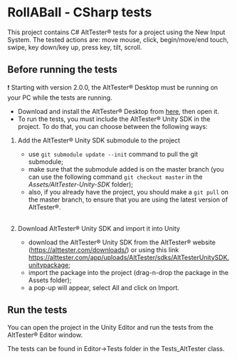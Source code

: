 # RollABall - CSharp tests

This project contains C# AltTester® tests for a project using the New Input System.
The tested actions are: move mouse, click, begin/move/end touch, swipe, key down/key up, press key, tilt, scroll.

## Before running the tests
❗ Starting with version 2.0.0, the AltTester® Desktop must be running on your PC while the tests are running.

- Download and install the AltTester® Desktop from [here](https://alttester.com/downloads/), then open it.
- To run the tests, you must include the AltTester® Unity SDK in the project. To do that, you can choose between the following ways:
1. Add the AltTester® Unity SDK submodule to the project
    - use ``git submodule update --init`` command to pull the git submodule;
    - make sure that the submodule added is on the master branch (you can use the following command ``git checkout master`` in the <i>Assets/AltTester-Unity-SDK</i> folder);
    - also, if you already have the project, you should make a ``git pull`` on the master branch, to ensure that you are using the latest version of AltTester®.

    <br> 
2. Download AltTester® Unity SDK and import it into Unity 
    - download the AltTester® Unity SDK from the AltTester® website (https://alttester.com/downloads/) or using this link https://alttester.com/app/uploads/AltTester/sdks/AltTesterUnitySDK.unitypackage;
    - import the package into the project (drag-n-drop the package in the Assets folder);
    - a pop-up will appear, select All and click on Import.
    
## Run the tests

You can open the project in the Unity Editor and run the tests from the AltTester® Editor window.

The tests can be found in Editor->Tests folder in the Tests_AltTester class.
